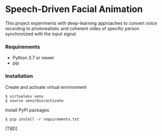 # Speech-Driven Facial Animation

This project experiments with deep-learning approaches to convert voice recording to photorealistic and coherent video of
specific person synchronized with the input signal.

### Requirements

- Python 3.7 or newer
- pip


### Installation

Create and activate virtual environment
```
$ virtualenv venv
$ source venv/bin/activate
```

Install PyPI packages
```
$ pip install -r requirements.txt
```


[TBD]
